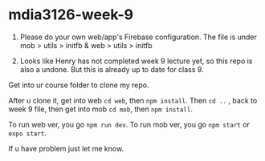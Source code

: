 # mdia3126-week-9

<IMPORTANT>
  
1. Please do your own web/app's Firebase configuration.
  The file is under mob > utils > initfb & web > utils > initfb

2. Looks like Henry has not completed week 9 lecture yet, so this repo is also a undone. But this is already up to date for class 9.
  
</IMPORTANT>

Get into ur course folder to clone my repo.

After u clone it, get into web `cd web`, then `npm install`.
Then `cd ..` , back to week 9 file, then get into mob `cd mob`, then `npm install`.

To run web ver, you go `npm run dev`.
To run mob ver, you go `npm start` or `expo start`.

If u have problem just let me know.
